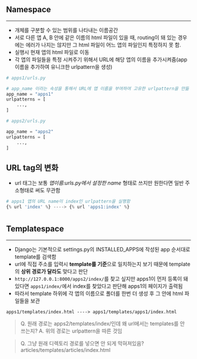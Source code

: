## Namespace

---

- 개체를 구분할 수 있는 범위를 나타내는 이름공간
- 서로 다른 앱 A, B 안에 같은 이름의 html 파일이 있을 때, routing이 돼 있는 경우에는 에러가 나지는 않지만 그 html 파일이 어느 앱의 파일인지 특정하지 못 함.
- 실행시 현재 앱의 html 파일로 이동
- 각 앱의 파일들을 특정 시켜주기 위해서 URL에 해당 앱의 이름을 추가시켜줌(app이름을 추가하여 유니크한 urlpattern을 생성)

```python
# apps1/urls.py

# app_name 이라는 속성을 통해서 URL에 앱 이름을 부여하여 고유한 urlpattern을 만듦
app_name = "apps1"
urlpatterns = [
    ...,
]
```

```python
# apps2/urls.py

app_name = "apps2"
urlpatterns = [
    ...,
]
```

## URL tag의 변화

- url 태그는 보통 _앱이름:urls.py에서 설정한 name_ 형태로 쓰지만 원한다면 일반 주소형태로 써도 무관함

```python
# apps1 앱의 URL name이 index인 urlpattern을 실행함
{% url 'index' %} ----> {% url 'apps1:index' %}
```

#

## Templatespace

---

- Django는 기본적으로 settings.py의 INSTALLED_APPS에 작성된 app 순서대로 template를 검색함
- url에 직접 주소를 입력시 **template를 기준**으로 일치하는지 보기 때문에 template의 **상위 경로가 달라도** 맞다고 판단
- `http://127.0.0.1:8000/apps2/index/`를 찾고 싶지만 apps1이 먼저 등록이 돼 있다면 `apps1/index/`에서 index를 찾았다고 판단해 apps1의 페이지가 출력됨
- 따라서 template 하위에 각 앱의 이름으로 폴더를 한번 더 생성 후 그 안에 html 파일들을 보관

```
apps1/templates/index.html ----> apps1/templates/apps1/index.html
```

> Q. 원래 경로는 apps2/templates/index/인데 왜 url에서는 templates를 안 쓰는지?
> A. 위의 경로는 urlpattern을 따른 것임

> Q. 그냥 원래 디렉토리 경로를 넣으면 안 되게 막혀져있음? articles/templates/articles/index.html
